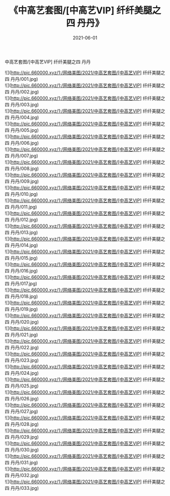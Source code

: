 ﻿---
layout: post
title:  《中高艺套图/[中高艺VIP] 纤纤美腿之四 丹丹》
date:   2021-06-01
img: http://pic.660000.xyz/1:/网络美图/2021/中高艺套图/[中高艺VIP] 纤纤美腿之四 丹丹/000.jpg
categories: [美女, 清纯, 唯美]
---

中高艺套图/[中高艺VIP] 纤纤美腿之四 丹丹

 ![](http://pic.660000.xyz/1:/网络美图/2021/中高艺套图/[中高艺VIP] 纤纤美腿之四 丹丹/001.jpg) <br>![](http://pic.660000.xyz/1:/网络美图/2021/中高艺套图/[中高艺VIP] 纤纤美腿之四 丹丹/002.jpg) <br>![](http://pic.660000.xyz/1:/网络美图/2021/中高艺套图/[中高艺VIP] 纤纤美腿之四 丹丹/003.jpg) <br>![](http://pic.660000.xyz/1:/网络美图/2021/中高艺套图/[中高艺VIP] 纤纤美腿之四 丹丹/004.jpg) <br>![](http://pic.660000.xyz/1:/网络美图/2021/中高艺套图/[中高艺VIP] 纤纤美腿之四 丹丹/005.jpg) <br>![](http://pic.660000.xyz/1:/网络美图/2021/中高艺套图/[中高艺VIP] 纤纤美腿之四 丹丹/006.jpg) <br>![](http://pic.660000.xyz/1:/网络美图/2021/中高艺套图/[中高艺VIP] 纤纤美腿之四 丹丹/007.jpg) <br>![](http://pic.660000.xyz/1:/网络美图/2021/中高艺套图/[中高艺VIP] 纤纤美腿之四 丹丹/008.jpg) <br>![](http://pic.660000.xyz/1:/网络美图/2021/中高艺套图/[中高艺VIP] 纤纤美腿之四 丹丹/009.jpg) <br>![](http://pic.660000.xyz/1:/网络美图/2021/中高艺套图/[中高艺VIP] 纤纤美腿之四 丹丹/010.jpg) <br>![](http://pic.660000.xyz/1:/网络美图/2021/中高艺套图/[中高艺VIP] 纤纤美腿之四 丹丹/011.jpg) <br>![](http://pic.660000.xyz/1:/网络美图/2021/中高艺套图/[中高艺VIP] 纤纤美腿之四 丹丹/012.jpg) <br>![](http://pic.660000.xyz/1:/网络美图/2021/中高艺套图/[中高艺VIP] 纤纤美腿之四 丹丹/013.jpg) <br>![](http://pic.660000.xyz/1:/网络美图/2021/中高艺套图/[中高艺VIP] 纤纤美腿之四 丹丹/014.jpg) <br>![](http://pic.660000.xyz/1:/网络美图/2021/中高艺套图/[中高艺VIP] 纤纤美腿之四 丹丹/015.jpg) <br>![](http://pic.660000.xyz/1:/网络美图/2021/中高艺套图/[中高艺VIP] 纤纤美腿之四 丹丹/016.jpg) <br>![](http://pic.660000.xyz/1:/网络美图/2021/中高艺套图/[中高艺VIP] 纤纤美腿之四 丹丹/017.jpg) <br>![](http://pic.660000.xyz/1:/网络美图/2021/中高艺套图/[中高艺VIP] 纤纤美腿之四 丹丹/018.jpg) <br>![](http://pic.660000.xyz/1:/网络美图/2021/中高艺套图/[中高艺VIP] 纤纤美腿之四 丹丹/019.jpg) <br>![](http://pic.660000.xyz/1:/网络美图/2021/中高艺套图/[中高艺VIP] 纤纤美腿之四 丹丹/020.jpg) <br>![](http://pic.660000.xyz/1:/网络美图/2021/中高艺套图/[中高艺VIP] 纤纤美腿之四 丹丹/021.jpg) <br>![](http://pic.660000.xyz/1:/网络美图/2021/中高艺套图/[中高艺VIP] 纤纤美腿之四 丹丹/022.jpg) <br>![](http://pic.660000.xyz/1:/网络美图/2021/中高艺套图/[中高艺VIP] 纤纤美腿之四 丹丹/023.jpg) <br>![](http://pic.660000.xyz/1:/网络美图/2021/中高艺套图/[中高艺VIP] 纤纤美腿之四 丹丹/024.jpg) <br>![](http://pic.660000.xyz/1:/网络美图/2021/中高艺套图/[中高艺VIP] 纤纤美腿之四 丹丹/025.jpg) <br>![](http://pic.660000.xyz/1:/网络美图/2021/中高艺套图/[中高艺VIP] 纤纤美腿之四 丹丹/026.jpg) <br>![](http://pic.660000.xyz/1:/网络美图/2021/中高艺套图/[中高艺VIP] 纤纤美腿之四 丹丹/027.jpg) <br>![](http://pic.660000.xyz/1:/网络美图/2021/中高艺套图/[中高艺VIP] 纤纤美腿之四 丹丹/028.jpg) <br>![](http://pic.660000.xyz/1:/网络美图/2021/中高艺套图/[中高艺VIP] 纤纤美腿之四 丹丹/029.jpg) <br>![](http://pic.660000.xyz/1:/网络美图/2021/中高艺套图/[中高艺VIP] 纤纤美腿之四 丹丹/030.jpg) <br>![](http://pic.660000.xyz/1:/网络美图/2021/中高艺套图/[中高艺VIP] 纤纤美腿之四 丹丹/031.jpg) <br>![](http://pic.660000.xyz/1:/网络美图/2021/中高艺套图/[中高艺VIP] 纤纤美腿之四 丹丹/032.jpg) <br>![](http://pic.660000.xyz/1:/网络美图/2021/中高艺套图/[中高艺VIP] 纤纤美腿之四 丹丹/033.jpg) <br>